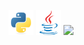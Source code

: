 <img src="https://raw.githubusercontent.com/devicons/devicon/master/icons/python/python-original.svg" width="40"> <img src="https://raw.githubusercontent.com/devicons/devicon/master/icons/java/java-original.svg" width="40"> <img src="https://cdn.jsdelivr.net/gh/devicons/devicon/icons/vuejs/vuejs-original.svg" width="40">

